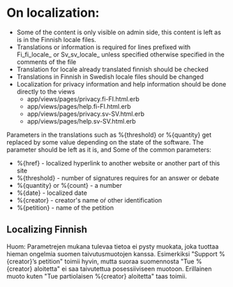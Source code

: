 # On localization:

- Some of the content is only visible on admin side, this content is left as is in the Finnish locale files. 
- Translations or information is required for lines prefixed with Fi_fi_locale_ or Sv_sv_locale_ unless specified otherwise specified in the comments of the file
- Translation for locale already translated finnish should be checked
- Translations in Finnish in Swedish locale files should be changed
- Localization for privacy information and help information should be done directly to the views 
	- app/views/pages/privacy.fi-FI.html.erb
	- app/views/pages/help.fi-FI.html.erb
	- app/views/pages/privacy.sv-SV.html.erb
	- app/views/pages/help.sv-SV.html.erb

Parameters in the translations such as %{threshold} or %{quantity} get replaced by some value depending on the state of the software.
The parameter should be left as it is, and 
Some of the common parameters:
- %{href} - localized hyperlink to another website or another part of this site
- %{threshold} - number of signatures requires for an answer or debate
- %{quantity} or %{count} - a number
- %{date} - localized date
- %{creator} - creator's name oŕ other identification
- %{petition} - name of the petition

## Localizing Finnish 
Huom: Parametrejen mukana tulevaa tietoa ei pysty muokata, joka tuottaa hieman ongelmia suomen taivutusmuotojen kanssa.
Esimerkiksi "Support %{creator}’s petition" toimii hyvin, mutta suoraa suomennosta "Tue %{creator} aloitetta" ei saa taivutettua posessiiviseen muotoon.
Erillainen muoto kuten "Tue partiolaisen %{creator} aloitetta" taas toimii.

